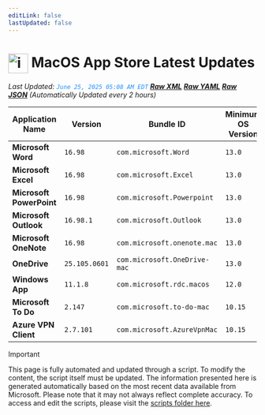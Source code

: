 ```yaml
---
editLink: false
lastUpdated: false
---
```

# <img src="/images/App_Store_logo.png" alt="image" width="40" style="vertical-align: middle; display: inline-block;" /> MacOS App Store Latest Updates

<span class="extra-small">_Last Updated: <code style="color : dodgerblue">June 25, 2025 05:08 AM EDT</code> [**_Raw XML_**](https://github.com/cocopuff2u/MOFA/blob/main/latest_raw_files/macos_appstore_latest.xml) [**_Raw YAML_**](https://github.com/cocopuff2u/MOFA/blob/main/latest_raw_files/macos_appstore_latest.yaml) [**_Raw JSON_**](https://github.com/cocopuff2u/MOFA/blob/main/latest_raw_files/macos_appstore_latest.json)
 (Automatically Updated every 2 hours)_</span>

| Application Name | Version | Bundle ID | Minimum OS Version | Icon |
|------------------|---------|-----------|-------------------|------|
| **Microsoft Word** | `16.98` | `com.microsoft.Word` | `13.0` | <img src='https://is1-ssl.mzstatic.com/image/thumb/Purple221/v4/19/4e/c1/194ec1ba-31a1-6da5-a4e2-bfaf15a2a366/MSWD.png/512x512bb.png' width='25%' height='25%' /> |
| **Microsoft Excel** | `16.98` | `com.microsoft.Excel` | `13.0` | <img src='https://is1-ssl.mzstatic.com/image/thumb/Purple221/v4/5b/c4/22/5bc422fe-9402-20fd-c82a-fb0be41959ec/XCEL.png/512x512bb.png' width='25%' height='25%' /> |
| **Microsoft PowerPoint** | `16.98` | `com.microsoft.Powerpoint` | `13.0` | <img src='https://is1-ssl.mzstatic.com/image/thumb/Purple211/v4/9c/4b/cb/9c4bcbfa-b71b-02d5-9d92-769525f6ce5a/PPT3.png/512x512bb.png' width='25%' height='25%' /> |
| **Microsoft Outlook** | `16.98.1` | `com.microsoft.Outlook` | `13.0` | <img src='https://is1-ssl.mzstatic.com/image/thumb/Purple221/v4/93/f0/93/93f09371-1d78-d768-a0ad-2813489ea985/Outlook.png/512x512bb.png' width='25%' height='25%' /> |
| **Microsoft OneNote** | `16.98` | `com.microsoft.onenote.mac` | `13.0` | <img src='https://is1-ssl.mzstatic.com/image/thumb/Purple221/v4/4a/23/5f/4a235fde-9635-9b0b-a244-288747e6fb8b/OneNote.png/512x512bb.png' width='25%' height='25%' /> |
| **OneDrive** | `25.105.0601` | `com.microsoft.OneDrive-mac` | `13.0` | <img src='https://is1-ssl.mzstatic.com/image/thumb/Purple221/v4/6c/74/f7/6c74f764-0177-d0fd-a155-f3509c0f1a74/OneDrive.png/512x512bb.png' width='25%' height='25%' /> |
| **Windows App** | `11.1.8` | `com.microsoft.rdc.macos` | `12.0` | <img src='https://is1-ssl.mzstatic.com/image/thumb/Purple221/v4/d2/9c/43/d29c4383-7913-1ebe-e774-1fa018b1fd25/AppIcon-0-0-85-220-0-0-4-0-2x.png/512x512bb.png' width='25%' height='25%' /> |
| **Microsoft To Do** | `2.147` | `com.microsoft.to-do-mac` | `10.15` | <img src='https://is1-ssl.mzstatic.com/image/thumb/Purple211/v4/27/bf/cf/27bfcf9c-3196-e934-6429-fe256e90aac2/AppIcon-Release-0-85-220-0-4-2x-sRGB.png/512x512bb.png' width='25%' height='25%' /> |
| **Azure VPN Client** | `2.7.101` | `com.microsoft.AzureVpnMac` | `10.15` | <img src='https://is1-ssl.mzstatic.com/image/thumb/Purple221/v4/23/60/df/2360df4b-4ac5-4480-bb3e-4f59df6c3e64/AppIcon-85-220-0-4-0-0-2x-0-0.png/512x512bb.png' width='25%' height='25%' /> |

> [!IMPORTANT]
> This page is fully automated and updated through a script. To modify the content, the script itself must be updated. The information presented here is generated automatically based on the most recent data available from Microsoft. Please note that it may not always reflect complete accuracy. To access and edit the scripts, please visit the [scripts folder here](https://github.com/cocopuff2u/MOFA_WEBSITE/tree/main/update_readme_scripts).

